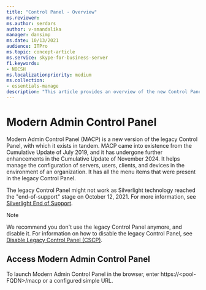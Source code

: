 ```yaml
---
title: "Control Panel - Overview"
ms.reviewer: 
ms.author: serdars
author: v-smandalika
manager: dansimp
ms.date: 10/13/2021
audience: ITPro
ms.topic: concept-article
ms.service: skype-for-business-server
f1.keywords:
- NOCSH
ms.localizationpriority: medium
ms.collection:
- essentials-manage
description: "This article provides an overview of the new Control Panel."
---
```


# Modern Admin Control Panel

Modern Admin Control Panel (MACP) is a new version of the legacy Control Panel, with which it exists in tandem. MACP came into existence from the Cumulative Update of July 2019, and it has undergone further enhancements in the Cumulative Update of November 2024. It helps manage the configuration of servers, users, clients, and devices in the environment of an organization. It has all the menu items that were present in the legacy Control Panel.

The legacy Control Panel might not work as Silverlight technology reached the "end-of-support" stage on October 12, 2021. For more information, see [Silverlight End of Support](https://support.microsoft.com/windows/silverlight-end-of-support-0a3be3c7-bead-e203-2dfd-74f0a64f1788).

> [!NOTE]
> We recommend you don't use the legacy Control Panel anymore, and disable it. For information on how to disable the legacy Control Panel, see [Disable Legacy Control Panel (CSCP)](/SkypeForBusiness/plan/disable-legacy-control-panel).

## Access Modern Admin Control Panel

To launch Modern Admin Control Panel in the browser, enter https://&lt;pool-FQDN&gt;/macp or a configured simple URL.
